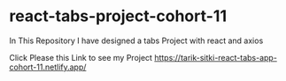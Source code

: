 # react-tabs-project-cohort-11
In This Repository I have designed a tabs Project with react and axios

Click Please this Link to see my Project 
https://tarik-sitki-react-tabs-app-cohort-11.netlify.app/
